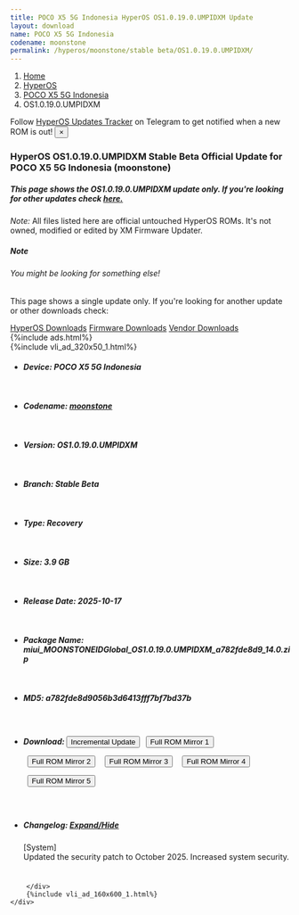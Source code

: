 ```yaml
---
title: POCO X5 5G Indonesia HyperOS OS1.0.19.0.UMPIDXM Update
layout: download
name: POCO X5 5G Indonesia
codename: moonstone
permalink: /hyperos/moonstone/stable beta/OS1.0.19.0.UMPIDXM/
---
```

<nav aria-label="breadcrumb">
    <ol class="breadcrumb">
        <li class="breadcrumb-item"><a href="/">Home</a></li>
        <li class="breadcrumb-item"><a href="/hyperos/">HyperOS</a></li>
        <li class="breadcrumb-item"><a href="/hyperos/moonstone/">POCO X5 5G Indonesia</a></li>
        <li class="breadcrumb-item active" aria-current="page">OS1.0.19.0.UMPIDXM</li>
    </ol>
</nav>
<div class="alert alert-primary alert-dismissible fade show" role="alert">
    Follow <a href="https://t.me/MIUIUpdatesTracker" class="alert-link">HyperOS Updates Tracker</a> on Telegram to get
    notified when a new ROM is out!
    <button type="button" class="close" data-dismiss="alert" aria-label="Close">
        <span aria-hidden="true">&times;</span>
    </button>
</div>
<div class="col-12 mx-auto">
    <h3 class="title bg-light p-2 rounded">HyperOS OS1.0.19.0.UMPIDXM Stable Beta Official Update for POCO X5 5G Indonesia (moonstone)</h3>
    <h5>This page shows the OS1.0.19.0.UMPIDXM update only. If you're looking for other updates check
        <a href="/hyperos/moonstone/">here.</a></h5>
    <p><i>Note: </i>All files listed here are official untouched HyperOS ROMs.
        It's not owned, modified or edited by XM Firmware Updater.</p>
    <div class="card">
        <div class="card-body">
            <h5 class="card-title">Note</h5>
            <h6 class="card-subtitle mb-2 text-muted">You might be looking for something else!</h6>
            <p class="card-text">This page shows a single update only.
                If you're looking for another update or other downloads check:</p>
            <a href="/hyperos/" class="card-link">HyperOS Downloads</a>
            <a href="/firmware/" class="card-link">Firmware Downloads</a>
            <a href="/vendor/" class="card-link">Vendor Downloads</a>
        </div>
    </div>
    {%include ads.html%}
    <div class="row justify-content-center">
        <div class="col-10" id="downloads">
                    <div class="card card-body">
            {%include vli_ad_320x50_1.html%}
            <ul class="list-unstyled">
                <li style="padding-bottom: 10px;">
                    <h5><b>Device: </b>POCO X5 5G Indonesia</h5>
                </li>
                <li style="padding-bottom: 10px;">
                    <h5><b>Codename: </b> <a href="/hyperos/moonstone/" target="_blank">moonstone</a> </h5>
                </li>
                <li style="padding-bottom: 10px;">
                    <h5><b>Version: </b>OS1.0.19.0.UMPIDXM</h5>
                </li>
                <li style="padding-bottom: 10px;">
                    <h5><b>Branch: </b>Stable Beta</h5>
                </li>
                <li style="padding-bottom: 10px;">
                    <h5><b>Type: </b>Recovery</h5>
                </li>
                <li style="padding-bottom: 10px;">
                    <h5><b>Size: </b>3.9 GB</h5>
                </li>
                <li style="padding-bottom: 10px;">
                    <h5><b>Release Date: </b>2025-10-17</h5>
                </li>
                <li style="padding-bottom: 10px;">
                    <h5><b>Package Name: </b><span id="filename" class="text-dark">miui_MOONSTONEIDGlobal_OS1.0.19.0.UMPIDXM_a782fde8d9_14.0.zip</span></h5>
                </li>
                <li style="padding-bottom: 10px;">
                    <h5><b>MD5: </b><span id="md5" class="text-muted">a782fde8d9056b3d6413fff7bf7bd37b</span></h5>
                </li>
                <li style="padding-bottom: 10px;">
                    <h5><b>Download: </b><button type="button" id="incremental_download" class="btn btn-warning" onclick="window.open('https://bkt-sgp-miui-ota-update-alisgp.oss-ap-southeast-1.aliyuncs.com/OS1.0.19.0.UMPIDXM/miui-blockota-moonstone_id_global-OS1.0.18.0.UMPIDXM-OS1.0.19.0.UMPIDXM-8f36d050b6-14.0.zip', '_blank');"><i class="fa fa-download"></i> Incremental Update</button> <button type="button" id="download" class="btn btn-primary" style="margin: 7px;" onclick="window.open('https://cdnorg.d.miui.com/OS1.0.19.0.UMPIDXM/miui_MOONSTONEIDGlobal_OS1.0.19.0.UMPIDXM_a782fde8d9_14.0.zip', '_blank');"><i class="fa fa-download"></i> Full ROM Mirror 1</button> <button type="button" id="download" class="btn btn-primary" style="margin: 7px;" onclick="window.open('https://bkt-sgp-miui-ota-update-alisgp.oss-ap-southeast-1.aliyuncs.com/OS1.0.19.0.UMPIDXM/miui_MOONSTONEIDGlobal_OS1.0.19.0.UMPIDXM_a782fde8d9_14.0.zip', '_blank');"><i class="fa fa-download"></i> Full ROM Mirror 2</button> <button type="button" id="download" class="btn btn-primary" style="margin: 7px;" onclick="window.open('https://bn.d.miui.com/OS1.0.19.0.UMPIDXM/miui_MOONSTONEIDGlobal_OS1.0.19.0.UMPIDXM_a782fde8d9_14.0.zip', '_blank');"><i class="fa fa-download"></i> Full ROM Mirror 3</button> <button type="button" id="download" class="btn btn-primary" style="margin: 7px;" onclick="window.open('https://bigota.d.miui.com/OS1.0.19.0.UMPIDXM/miui_MOONSTONEIDGlobal_OS1.0.19.0.UMPIDXM_a782fde8d9_14.0.zip', '_blank');"><i class="fa fa-download"></i> Full ROM Mirror 4</button> <button type="button" id="download" class="btn btn-primary" style="margin: 7px;" onclick="window.open('https://hugeota.d.miui.com/OS1.0.19.0.UMPIDXM/miui_MOONSTONEIDGlobal_OS1.0.19.0.UMPIDXM_a782fde8d9_14.0.zip', '_blank');"><i class="fa fa-download"></i> Full ROM Mirror 5</button></h5>
                </li>
                <li style="padding-bottom: 10px;">
                    <h5><b>Changelog: </b><a href="#moonstone_1_changelog" data-toggle="collapse" role="button"
                            aria-expanded="false" aria-controls="moonstone_1_changelog"> <i class="fa fa-arrow-down"
                                aria-hidden="true"></i> Expand/Hide</a></h5>
                    <div class="collapse" id="moonstone_1_changelog">
                        <p id="changelog_text">[System]<br>Updated the security patch to October 2025. Increased system security.</p>
                    </div>
                </li>
            </ul>
        </div>

        </div>
        {%include vli_ad_160x600_1.html%}
    </div>
</div>
